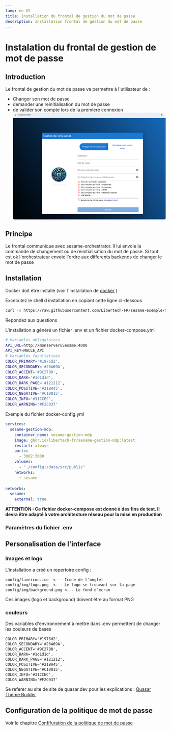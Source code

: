 ```yaml
---
lang: en-US
title: Installation du frontal de gestion du mot de passe
description: Installation frontal de gestion du mot de passe
---
```

# Instalation du frontal de gestion de mot de passe 
## Introduction 
Le frontal de gestion du mot de passe va permettre à l'utilisateur de : 
* Changer son mot de passe 
* demander une reinitialisation du mot de passe 
* de valider son compte lors de la premiere connexion 
![](.gestion-mdp_images/698bcba4.png)
## Principe 
Le frontal communique avec sesame-orchestrator. Il lui envoie la commande de changement ou de reinitialisation du mot de passe.
Si tout est ok l'orchestrateur envoie l'ordre aux differents backends de changer le mot de passe


## Installation 

Docker doit être installé (voir l'installation de [docker](/installation/installation-server.html#prerequis) )

Excecutez le shell d installation en copiant cette ligne ci-dessous
```bash
curl -s https://raw.githubusercontent.com/Libertech-FR/sesame-exemple/main/gestion-mdp/install.sh>./install.sh;bash ./install.sh
```
Repondez aux questions

L'installation a généré un fichier .env et un fichier docker-compose.yml
```bash
# Variables obligatoires
API_URL=http://monserveruSesame:4000
API_KEY=MACLE_API
# Variables facultatives
COLOR_PRIMARY='#1976d2',
COLOR_SECONDARY='#26A69A',
COLOR_ACCENT='#9C27B0',
COLOR_DARK='#1d1d1d',
COLOR_DARK_PAGE='#121212',
COLOR_POSITIVE='#21BA45',
COLOR_NEGATIVE='#C10015',
COLOR_INFO='#31CCEC',
COLOR_WARNING='#F2C037'
```
Exemple du fichier docker-config.yml 
```yaml
services:
  sesame-gestion-mdp:
    container_name: sesame-gestion-mdp
    image: ghcr.io/libertech-fr/sesame-gestion-mdp:latest
    restart: always
    ports: 
      - 3002:3000
    volumes:
      - "./config:/data/src/public"
    networks:
      - sesame 

networks:
  sesame:
    external: true


```

**ATTENTION : Ce fichier docker-compose est donné à des fins de test. Il devra être adapté à votre architecture réseau pour la mise en production**

### Paramètres du fichier .env

## Personalisation de l'interface 
### Images et logo
L'installation a créé un repertoire config :
```
config/faveicon.ico  <--- Icone de l'onglet 
config/img/logo.png  <--- Le logo se trouvant sur la page 
config/img/background.png <--- Le fond d'ecran
```
Ces images (logo et background) doivent être au format PNG

### couleurs
Des variables d'environnement à mettre dans .env permettent de changer les couleurs de bases
```
COLOR_PRIMARY='#1976d2',
COLOR_SECONDARY='#26A69A',
COLOR_ACCENT='#9C27B0',
COLOR_DARK='#1d1d1d',
COLOR_DARK_PAGE='#121212',
COLOR_POSITIVE='#21BA45',
COLOR_NEGATIVE='#C10015',
COLOR_INFO='#31CCEC',
COLOR_WARNING='#F2C037'
```
Se referer au site de site de quasar.dev pour les explications : [Quasar Theme Builder](https://quasar.dev/style/theme-builder)

## Configuration de la politique de mot de passe 

Voir le chapitre [Confifuration de la politique de mot de passe](/sesame-doc/configuration/config-gestion-mdp.html)